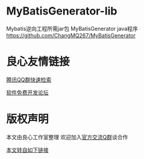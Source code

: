 # MyBatisGenerator-lib
Mybatis逆向工程所需jar包
MyBatisGenerator java程序 https://github.com/ChangMQ267/MyBatisGenerator



 # 良心友情链接

[腾讯QQ群快速检索](http://u.720life.cn/s/8cf73f7c)

[软件免费开发论坛](http://u.720life.cn/s/bbb01dc0)

# 版权声明 

本文由良心工作室整理 欢迎加入[官方交流Q群](https://u.720life.cn/s/f2316816)谈合作

[本文转自如下链接](http://u.720life.cn/g/2e71d0f0a5c601172267ba20d3a43c6eeefc6e598e3a460c6217dea5cf27f26f5bc744c6ff87735dd0bcc4fd416726ce1cd4cf328dbccc7744c2ec1f9d9aa014d589f397edc413fe0cd1f7b7d3910e88)